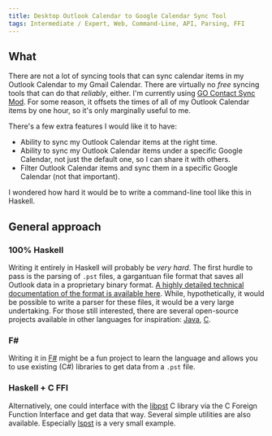 ```yaml
---
title: Desktop Outlook Calendar to Google Calendar Sync Tool
tags: Intermediate / Expert, Web, Command-Line, API, Parsing, FFI
---
```


## What

There are not a lot of syncing tools that can sync calendar items in my Outlook Calendar to my Gmail Calendar.
There are virtually no *free* syncing tools that can do that *reliably*, either.
I'm currently using [GO Contact Sync Mod](http://sourceforge.net/projects/googlesyncmod/).
For some reason, it offsets the times of all of my Outlook Calendar items by one hour, so it's only marginally useful to me.

There's a few extra features I would like it to have:

* Ability to sync my Outlook Calendar items at the right time.
* Ability to sync my Outlook Calendar items under a specific Google Calendar, not just the default one, so I can share it with others.
* Filter Outlook Calendar items and sync them in a specific Google Calendar (not that important).

I wondered how hard it would be to write a command-line tool like this in Haskell.

## General approach

### 100% Haskell

Writing it entirely in Haskell will probably be *very hard*. 
The first hurdle to pass is the parsing of `.pst` files, a gargantuan file format that saves all Outlook data in a proprietary binary format.
[A highly detailed technical documentation of the format is available here](https://msdn.microsoft.com/en-us/library/ff385210(v=office.12).aspx).
While, hypothetically, it would be possible to write a parser for these files, it would be a very large undertaking.
For those still interested, there are several open-source projects available in other languages for inspiration: [Java](https://github.com/rjohnsondev/java-libpst), [C](http://hg.five-ten-sg.com/libpst/).

### F\#

Writing it in [F#](http://www.tryfsharp.org/) might be a fun project to learn the language and allows you to use existing (C#) libraries to get data from a `.pst` file.

### Haskell + C FFI

Alternatively, one could interface with the [libpst](http://www.five-ten-sg.com/libpst/) C library via the C Foreign Function Interface and get data that way.
Several simple utilities are also available.
Especially [lspst](http://hg.five-ten-sg.com/libpst/file/c006b76da81d/src/lspst.c) is a very small example.
